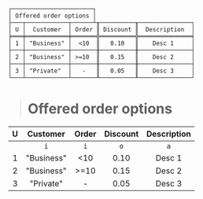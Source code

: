 ```text
┌───────────────────────┐
│ Offered order options │
├───┬────────────┬──────┴╥──────────╥───────────────┐
│ U │  Customer  │ Order ║ Discount ║  Description  │
╞═══╪════════════╪═══════╬══════════╬═══════════════╡
│ 1 │ "Business" │  <10  ║   0.10   ║    Desc 1     │
├───┼────────────┼───────╫──────────╫───────────────┤
│ 2 │ "Business" │ >=10  ║   0.15   ║    Desc 2     │
├───┼────────────┼───────╫──────────╫───────────────┤
│ 3 │ "Private"  │   -   ║   0.05   ║    Desc 3     │
└───┴────────────┴───────╨──────────╨───────────────┘
```

> # Offered order options

| U |  Customer  | Order | Discount | Description |
|:-:|:----------:|:-----:|:--------:|:-----------:|
|   |    `i`     |  `i`  |   `o`    |     `a`     |
| 1 | "Business" |  <10  |   0.10   |   Desc 1    |
| 2 | "Business" | >=10  |   0.15   |   Desc 2    |
| 3 | "Private"  |   -   |   0.05   |   Desc 3    |
